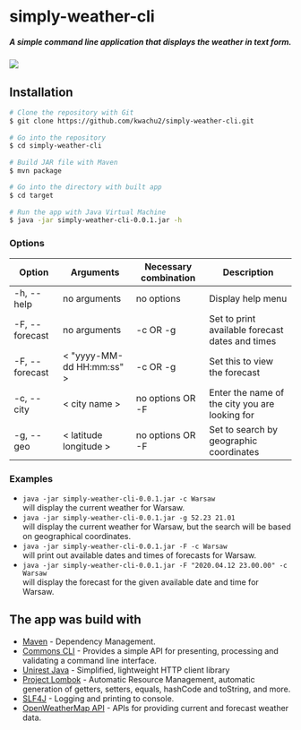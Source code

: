# simply-weather-cli
##### A simple command line application that displays the weather in text form.
![](https://www.seekpng.com/png/full/54-541679_lightning-thunderstorm-png-png-images-storm-clouds-transparent.png)

## Installation

```sh
# Clone the repository with Git
$ git clone https://github.com/kwachu2/simply-weather-cli.git
   
# Go into the repository
$ cd simply-weather-cli
   
# Build JAR file with Maven 
$ mvn package 

# Go into the directory with built app
$ cd target
   
# Run the app with Java Virtual Machine
$ java -jar simply-weather-cli-0.0.1.jar -h
```

### Options

| Option | Arguments | Necessary combination | Description |
| ------ | ------ | ------ | ------ |
| -h, --help | no arguments | no options | Display help menu 
| -F, --forecast  | no arguments | -c OR -g| Set to print available forecast dates and times
| -F, --forecast  | < "yyyy-MM-dd HH:mm:ss" > | -c OR -g| Set this to view the forecast
| -c, --city | < city name > |no options OR -F |Enter the name of the city you are looking for
| -g, --geo | < latitude longitude > |no options OR -F| Set to search by geographic coordinates

### Examples  
- ```java -jar simply-weather-cli-0.0.1.jar -c Warsaw```  
will display the current weather for Warsaw.  
- ```java -jar simply-weather-cli-0.0.1.jar -g 52.23 21.01```  
will display the current weather for Warsaw, but the search will be based on geographical coordinates.  
- ```java -jar simply-weather-cli-0.0.1.jar -F -c Warsaw```  
will print out available dates and times of forecasts for Warsaw.  
- ```java -jar simply-weather-cli-0.0.1.jar -F "2020.04.12 23.00.00" -c Warsaw```  
will display the forecast for the given available date and time for Warsaw.  

## The app was build with

* [Maven](https://maven.apache.org/) - Dependency Management.
* [Commons CLI](http://commons.apache.org/proper/commons-cli/) - Provides a simple API for presenting, processing and validating a command line interface.
* [Unirest Java](http://unirest.io/) - Simplified, lightweight HTTP client library
* [Project Lombok](https://projectlombok.org/) - Automatic Resource Management, automatic generation of getters, setters, equals, hashCode and toString, and more.
* [SLF4J](http://www.slf4j.org/) - Logging and printing to console.
* [OpenWeatherMap API](https://openweathermap.org/api) - APIs for providing current and forecast weather data.
